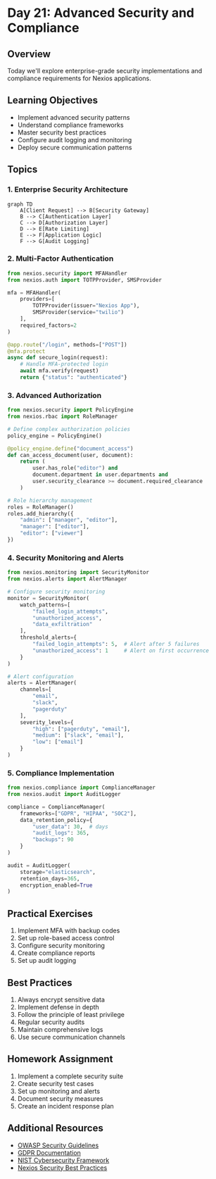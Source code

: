 # Day 21: Advanced Security and Compliance

## Overview
Today we'll explore enterprise-grade security implementations and compliance requirements for Nexios applications.

## Learning Objectives
- Implement advanced security patterns
- Understand compliance frameworks
- Master security best practices
- Configure audit logging and monitoring
- Deploy secure communication patterns

## Topics

### 1. Enterprise Security Architecture

```mermaid
graph TD
    A[Client Request] --> B[Security Gateway]
    B --> C[Authentication Layer]
    C --> D[Authorization Layer]
    D --> E[Rate Limiting]
    E --> F[Application Logic]
    F --> G[Audit Logging]
```

### 2. Multi-Factor Authentication
```python
from nexios.security import MFAHandler
from nexios.auth import TOTPProvider, SMSProvider

mfa = MFAHandler(
    providers=[
        TOTPProvider(issuer="Nexios App"),
        SMSProvider(service="twilio")
    ],
    required_factors=2
)

@app.route("/login", methods=["POST"])
@mfa.protect
async def secure_login(request):
    # Handle MFA-protected login
    await mfa.verify(request)
    return {"status": "authenticated"}
```

### 3. Advanced Authorization

```python
from nexios.security import PolicyEngine
from nexios.rbac import RoleManager

# Define complex authorization policies
policy_engine = PolicyEngine()

@policy_engine.define("document_access")
def can_access_document(user, document):
    return (
        user.has_role("editor") and
        document.department in user.departments and
        user.security_clearance >= document.required_clearance
    )

# Role hierarchy management
roles = RoleManager()
roles.add_hierarchy({
    "admin": ["manager", "editor"],
    "manager": ["editor"],
    "editor": ["viewer"]
})
```

### 4. Security Monitoring and Alerts

```python
from nexios.monitoring import SecurityMonitor
from nexios.alerts import AlertManager

# Configure security monitoring
monitor = SecurityMonitor(
    watch_patterns=[
        "failed_login_attempts",
        "unauthorized_access",
        "data_exfiltration"
    ],
    threshold_alerts={
        "failed_login_attempts": 5,  # Alert after 5 failures
        "unauthorized_access": 1     # Alert on first occurrence
    }
)

# Alert configuration
alerts = AlertManager(
    channels=[
        "email",
        "slack",
        "pagerduty"
    ],
    severity_levels={
        "high": ["pagerduty", "email"],
        "medium": ["slack", "email"],
        "low": ["email"]
    }
)
```

### 5. Compliance Implementation

```python
from nexios.compliance import ComplianceManager
from nexios.audit import AuditLogger

compliance = ComplianceManager(
    frameworks=["GDPR", "HIPAA", "SOC2"],
    data_retention_policy={
        "user_data": 30,  # days
        "audit_logs": 365,
        "backups": 90
    }
)

audit = AuditLogger(
    storage="elasticsearch",
    retention_days=365,
    encryption_enabled=True
)
```

## Practical Exercises

1. Implement MFA with backup codes
2. Set up role-based access control
3. Configure security monitoring
4. Create compliance reports
5. Set up audit logging

## Best Practices

1. Always encrypt sensitive data
2. Implement defense in depth
3. Follow the principle of least privilege
4. Regular security audits
5. Maintain comprehensive logs
6. Use secure communication channels

## Homework Assignment

1. Implement a complete security suite
2. Create security test cases
3. Set up monitoring and alerts
4. Document security measures
5. Create an incident response plan

## Additional Resources

- [OWASP Security Guidelines](https://owasp.org/)
- [GDPR Documentation](https://gdpr.eu/)
- [NIST Cybersecurity Framework](https://www.nist.gov/cyberframework)
- [Nexios Security Best Practices](https://nexios.io/security)